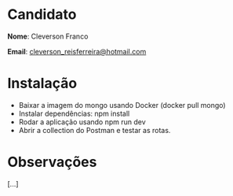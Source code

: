 # Candidato

**Nome**: Cleverson Franco

**Email**: cleverson_reisferreira@hotmail.com

# Instalação
- Baixar a imagem do mongo usando Docker (docker pull mongo)
- Instalar dependências: npm install
- Rodar a aplicação usando npm run dev
- Abrir a collection do Postman e testar as rotas.


# Observações
[...]
